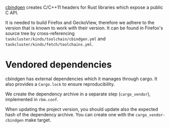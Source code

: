 [cbindgen](https://github.com/mozilla/cbindgen) creates C/C++11 headers for Rust
libraries which expose a public C API.

It is needed to build Firefox and GeckoView, therefore we adhere to the version
that is known to work with their version.
It can be found in Firefox's source tree by cross-referencing
`taskcluster/kinds/toolchain/cbindgen.yml` and
`taskcluster/kinds/fetch/toolchains.yml`.

# Vendored dependencies

cbindgen has external dependencies which it manages through cargo.
It also provides a `Cargo.lock` to ensure reproducibility.

We create the dependency archive in a separate step (`cargo_vendor`),
implemented in `rbm.conf`.

When updating the project version, you should update also the expected hash of
the dependency archive.
You can create one with the `cargo_vendor-cbindgen` make target.
